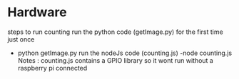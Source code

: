 # Hardware
steps to run counting 
run the python code (getImage.py) for the first time just once
 - python getImage.py
 run the nodeJs code (counting.js)
  -node counting.js
  Notes : counting.js contains a GPIO library so it wont run without a raspberry pi connected
          
